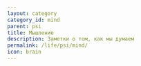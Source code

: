 ```yaml
---
layout: category
category_id: mind
parent: psi
title: Мышление
description: Заметки о том, как мы думаем
permalink: /life/psi/mind/
icon: brain
---
```

